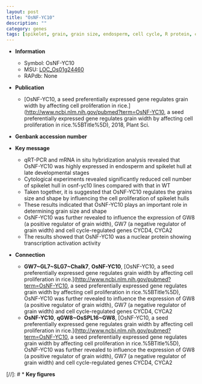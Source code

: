 ```yaml
---
layout: post
title: "OsNF-YC10"
description: ""
category: genes
tags: [spikelet, grain, grain size, endosperm, cell cycle, R protein, cell proliferation, grain width]
---
```


* **Information**  
    + Symbol: OsNF-YC10  
    + MSU: [LOC_Os01g24460](http://rice.uga.edu/cgi-bin/ORF_infopage.cgi?orf=LOC_Os01g24460)  
    + RAPdb: None  

* **Publication**  
    + [OsNF-YC10, a seed preferentially expressed gene regulates grain width by affecting cell proliferation in rice.](http://www.ncbi.nlm.nih.gov/pubmed?term=OsNF-YC10, a seed preferentially expressed gene regulates grain width by affecting cell proliferation in rice.%5BTitle%5D), 2018, Plant Sci.

* **Genbank accession number**  

* **Key message**  
    + qRT-PCR and mRNA in situ hybridization analysis revealed that OsNF-YC10 was highly expressed in endosperm and spikelet hull at late developmental stages
    + Cytological experiments revealed significantly reduced cell number of spikelet hull in osnf-yc10 lines compared with that in WT
    + Taken together, it is suggested that OsNF-YC10 regulates the grains size and shape by influencing the cell proliferation of spikelet hulls
    + These results indicated that OsNF-YC10 plays an important role in determining grain size and shape
    + OsNF-YC10 was further revealed to influence the expression of GW8 (a positive regulator of grain width), GW7 (a negative regulator of grain width) and cell cycle-regulated genes CYCD4, CYCA2
    + The results showed that OsNF-YC10 was a nuclear protein showing transcription activation activity

* **Connection**  
    + __GW7~GL7~SLG7~Chalk7__, __OsNF-YC10__, [OsNF-YC10, a seed preferentially expressed gene regulates grain width by affecting cell proliferation in rice.](http://www.ncbi.nlm.nih.gov/pubmed?term=OsNF-YC10, a seed preferentially expressed gene regulates grain width by affecting cell proliferation in rice.%5BTitle%5D),  OsNF-YC10 was further revealed to influence the expression of GW8 (a positive regulator of grain width), GW7 (a negative regulator of grain width) and cell cycle-regulated genes CYCD4, CYCA2
    + __OsNF-YC10__, __qGW8~OsSPL16~GW8__, [OsNF-YC10, a seed preferentially expressed gene regulates grain width by affecting cell proliferation in rice.](http://www.ncbi.nlm.nih.gov/pubmed?term=OsNF-YC10, a seed preferentially expressed gene regulates grain width by affecting cell proliferation in rice.%5BTitle%5D),  OsNF-YC10 was further revealed to influence the expression of GW8 (a positive regulator of grain width), GW7 (a negative regulator of grain width) and cell cycle-regulated genes CYCD4, CYCA2

[//]: # * **Key figures**  


